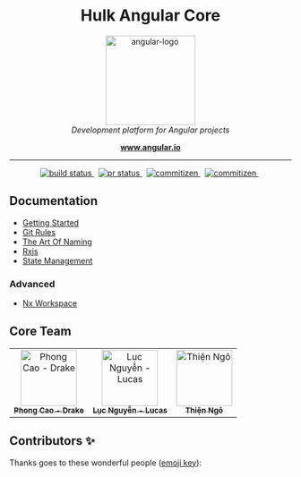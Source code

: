 <h1 align="center">Hulk Angular Core</h1>

<p align="center">
  <img src="https://raw.githubusercontent.com/CloudHMS/hulk.portal.aps/master/docs/images/logo.png" alt="angular-logo" width="160px" height="160px"/>
  <br>
  <i>Development platform for Angular projects</i>
  <br>
</p>

<p align="center">
  <a href="https://www.angular.io"><strong>www.angular.io</strong></a>
  <br>
</p>

<hr>

<p align="center">
<a href="https://github.com/CloudHMS/hulk.lib.core-ng/actions/workflows/build.yml">
    <img src="https://github.com/CloudHMS/hulk.lib.core-ng/actions/workflows/build.yml/badge.svg?branch=master" alt="build status" />
  </a>&nbsp;
    <a href="https://github.com/CloudHMS/hulk.lib.core-ng/actions/workflows/pr.yml">
    <img src="https://github.com/CloudHMS/hulk.lib.core-ng/actions/workflows/pr.yml/badge.svg" alt="pr status" />
  </a>&nbsp;
  <a href="https://www.npmjs.com/package/commitizen">
    <img src="https://img.shields.io/badge/commitizen-friendly-brightgreen.svg?style=flat-square" alt="commitizen" />
  </a>&nbsp;
  <a href="https://www.npmjs.com/package/@angular/cli">
    <img src="https://shields.io/badge/Angular-v.11.2.13-red?logo=angular" alt="commitizen" />
  </a>&nbsp;
</p>

## Documentation

- [Getting Started](https://github.com/CloudHMS/hulk.portal.aps/blob/master/docs/developer/00-getting-started.md)
- [Git Rules](https://github.com/CloudHMS/hulk.portal.aps/blob/master/docs/developer/01-git.md)
- [The Art Of Naming](https://github.com/CloudHMS/hulk.portal.aps/blob/master/docs/developer/02-the-art-of-naming.md)
- [Rxjs](https://github.com/CloudHMS/hulk.portal.aps/blob/master/docs/developer/06-rxjs.md)
- [State Management](https://github.com/CloudHMS/hulk.portal.aps/blob/master/docs/developer/06-state-management.md)

### Advanced

- [Nx Workspace](https://github.com/CloudHMS/hulk.portal.aps/blob/master/docs/architecture/01-nx-workspace.md)

## Core Team

<table>
  <tr>
    <td align="center"><a href="https://github.com/phong3091998"><img src="https://avatars1.githubusercontent.com/u/84316896?v=4" width="100px;" alt="Phong Cao - Drake"/><br /><sub><b>Phong Cao - Drake</b></sub></a><br /></td>
    <td align="center"><a href="https://github.com/LucNguyen17291"><img src="https://avatars2.githubusercontent.com/u/84317169?v=4" width="100px;" alt="Lục Nguyễn - Lucas"/><br /><sub><b>Lục Nguyễn - Lucas</b></sub></a><br /></td>
    <td align="center"><a href="https://github.com/ngongocthien96"><img src="https://avatars2.githubusercontent.com/u/84316920?v=4" width="100px;" alt="Thiện Ngô"/><br /><sub><b>Thiện Ngô</b></sub></a><br /></td>
    </tr>
</table>

## Contributors ✨

Thanks goes to these wonderful people ([emoji key](https://allcontributors.org/docs/en/emoji-key)):
